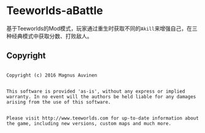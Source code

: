 # Teeworlds-aBattle
基于Teeworlds的Mod模式，玩家通过重生时获取不同的`Akill`来增强自己，在三种经典模式中获取分数、打败敌人。

## Copyright
```

Copyright (c) 2016 Magnus Auvinen


This software is provided 'as-is', without any express or implied
warranty. In no event will the authors be held liable for any damages
arising from the use of this software.


Please visit http://www.teeworlds.com for up-to-date information about 
the game, including new versions, custom maps and much more.

```